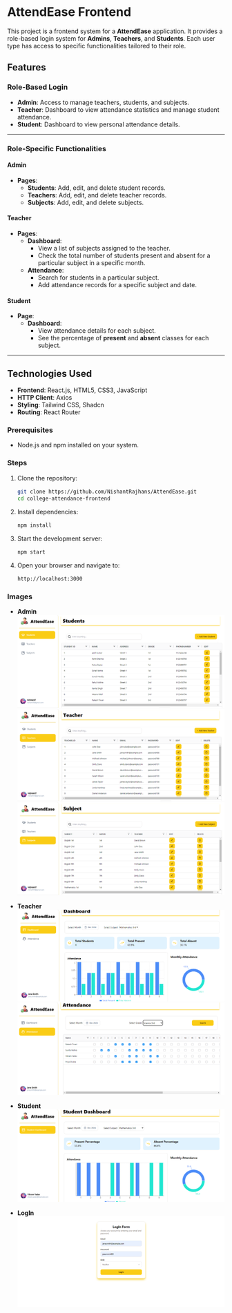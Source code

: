 # AttendEase Frontend

This project is a frontend system for a **AttendEase** application. It provides a role-based login system for **Admins**, **Teachers**, and **Students**. Each user type has access to specific functionalities tailored to their role.

## Features

### Role-Based Login
- **Admin**: Access to manage teachers, students, and subjects.
- **Teacher**: Dashboard to view attendance statistics and manage student attendance.
- **Student**: Dashboard to view personal attendance details.

---

### Role-Specific Functionalities

#### **Admin**
- **Pages**:
  - **Students**: Add, edit, and delete student records.
  - **Teachers**: Add, edit, and delete teacher records.
  - **Subjects**: Add, edit, and delete subjects.
  
#### **Teacher**
- **Pages**:
  - **Dashboard**:  
    - View a list of subjects assigned to the teacher.
    - Check the total number of students present and absent for a particular subject in a specific month.
  - **Attendance**:  
    - Search for students in a particular subject.
    - Add attendance records for a specific subject and date.

#### **Student**
- **Page**:
  - **Dashboard**:  
    - View attendance details for each subject.
    - See the percentage of **present** and **absent** classes for each subject.

---

## Technologies Used
- **Frontend**: React.js, HTML5, CSS3, JavaScript
- **HTTP Client**: Axios 
- **Styling**: Tailwind CSS, Shadcn
- **Routing**: React Router

### Prerequisites
- Node.js and npm installed on your system.

### Steps
1. Clone the repository:
   ```bash
   git clone https://github.com/NishantRajhans/AttendEase.git
   cd college-attendance-frontend
   ```
2. Install dependencies:
   ```bash
   npm install
   ```
3. Start the development server:
   ```bash
   npm start
   ```
4. Open your browser and navigate to:
   ```bash
   http://localhost:3000
   ```
### Images
- **Admin**
  ![Students](./assets/Screenshot%202024-12-08%20092215.png)
  ![Teachers](./assets/Screenshot%202024-12-08%20092229.png)
  ![Subjects](./assets/Screenshot%202024-12-08%20092243.png)

- **Teacher**
  ![Dashboard](./assets/Screenshot%202024-12-09%20203122.png)
  ![Attendance](./assets/Screenshot%202024-12-08%20092115.png)

- **Student**
  ![Dashboard](./assets/Screenshot%202024-12-09%20200733.png)

- **LogIn**
  ![Login](./assets/Screenshot%202024-12-08%20092149.png)
